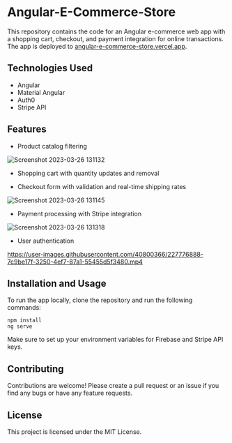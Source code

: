 ﻿# Angular-E-Commerce-Store

This repository contains the code for an Angular e-commerce web app with a shopping cart, checkout, and payment integration for online transactions. The app is deployed to [angular-e-commerce-store.vercel.app](https://angular-e-commerce-store.vercel.app/).

## Technologies Used

- Angular
- Material Angular
- Auth0
- Stripe API

## Features

- Product catalog filtering

![Screenshot 2023-03-26 131132](https://user-images.githubusercontent.com/40800366/227776652-cf17c4a8-241c-47ce-b726-0d02f50f863b.png)

- Shopping cart with quantity updates and removal

- Checkout form with validation and real-time shipping rates

![Screenshot 2023-03-26 131145](https://user-images.githubusercontent.com/40800366/227776635-a731e34a-ad07-4214-98d0-cf220e4cffbf.png)

- Payment processing with Stripe integration

![Screenshot 2023-03-26 131318](https://user-images.githubusercontent.com/40800366/227776616-877e5d9a-9f08-44ba-be1d-4bac70b6b536.png)

- User authentication 

https://user-images.githubusercontent.com/40800366/227776888-7c9be17f-3250-4ef7-87a1-55455d5f3480.mp4




## Installation and Usage

To run the app locally, clone the repository and run the following commands:

```
npm install
ng serve
```

Make sure to set up your environment variables for Firebase and Stripe API keys.

## Contributing

Contributions are welcome! Please create a pull request or an issue if you find any bugs or have any feature requests.

## License

This project is licensed under the MIT License. 
